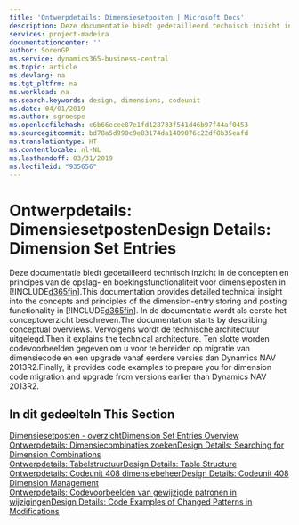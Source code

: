 ```yaml
---
title: 'Ontwerpdetails: Dimensiesetposten | Microsoft Docs'
description: Deze documentatie biedt gedetailleerd technisch inzicht in de concepten en principes die worden gebruikt om de opslag- en boekingsfunctie voor dimensieposten opnieuw te ontwerpen.
services: project-madeira
documentationcenter: ''
author: SorenGP
ms.service: dynamics365-business-central
ms.topic: article
ms.devlang: na
ms.tgt_pltfrm: na
ms.workload: na
ms.search.keywords: design, dimensions, codeunit
ms.date: 04/01/2019
ms.author: sgroespe
ms.openlocfilehash: c6b66ecee87e1fd128733f541d46b97f44af0453
ms.sourcegitcommit: bd78a5d990c9e83174da1409076c22df8b35eafd
ms.translationtype: HT
ms.contentlocale: nl-NL
ms.lasthandoff: 03/31/2019
ms.locfileid: "935656"
---
```

# <a name="design-details-dimension-set-entries"></a><span data-ttu-id="f02a4-103">Ontwerpdetails: Dimensiesetposten</span><span class="sxs-lookup"><span data-stu-id="f02a4-103">Design Details: Dimension Set Entries</span></span>
<span data-ttu-id="f02a4-104">Deze documentatie biedt gedetailleerd technisch inzicht in de concepten en principes van de opslag- en boekingsfunctionaliteit voor dimensieposten in [!INCLUDE[d365fin](includes/d365fin_md.md)].</span><span class="sxs-lookup"><span data-stu-id="f02a4-104">This documentation provides detailed technical insight into the concepts and principles of the dimension-entry storing and posting functionality in [!INCLUDE[d365fin](includes/d365fin_md.md)].</span></span> <span data-ttu-id="f02a4-105">In de documentatie wordt als eerste het conceptoverzicht beschreven.</span><span class="sxs-lookup"><span data-stu-id="f02a4-105">The documentation starts by describing conceptual overviews.</span></span> <span data-ttu-id="f02a4-106">Vervolgens wordt de technische architectuur uitgelegd.</span><span class="sxs-lookup"><span data-stu-id="f02a4-106">Then it explains the technical architecture.</span></span> <span data-ttu-id="f02a4-107">Ten slotte worden codevoorbeelden gegeven om u voor te bereiden op migratie van dimensiecode en een upgrade vanaf eerdere versies dan Dynamics NAV 2013R2.</span><span class="sxs-lookup"><span data-stu-id="f02a4-107">Finally, it provides code examples to prepare you for dimension code migration and upgrade from versions earlier than Dynamics NAV 2013R2.</span></span>  

## <a name="in-this-section"></a><span data-ttu-id="f02a4-108">In dit gedeelte</span><span class="sxs-lookup"><span data-stu-id="f02a4-108">In This Section</span></span>  
[<span data-ttu-id="f02a4-109">Dimensiesetposten - overzicht</span><span class="sxs-lookup"><span data-stu-id="f02a4-109">Dimension Set Entries Overview</span></span>](design-details-dimension-set-entries-overview.md)  
[<span data-ttu-id="f02a4-110">Ontwerpdetails: Dimensiecombinaties zoeken</span><span class="sxs-lookup"><span data-stu-id="f02a4-110">Design Details: Searching for Dimension Combinations</span></span>](design-details-searching-for-dimension-combinations.md)  
[<span data-ttu-id="f02a4-111">Ontwerpdetails: Tabelstructuur</span><span class="sxs-lookup"><span data-stu-id="f02a4-111">Design Details: Table Structure</span></span>](design-details-table-structure.md)  
[<span data-ttu-id="f02a4-112">Ontwerpdetails: Codeunit 408 dimensiebeheer</span><span class="sxs-lookup"><span data-stu-id="f02a4-112">Design Details: Codeunit 408 Dimension Management</span></span>](design-details-codeunit-408-dimension-management.md)  
[<span data-ttu-id="f02a4-113">Ontwerpdetails: Codevoorbeelden van gewijzigde patronen in wijzigingen</span><span class="sxs-lookup"><span data-stu-id="f02a4-113">Design Details: Code Examples of Changed Patterns in Modifications</span></span>](design-details-code-examples-of-changed-patterns-in-modifications.md)

